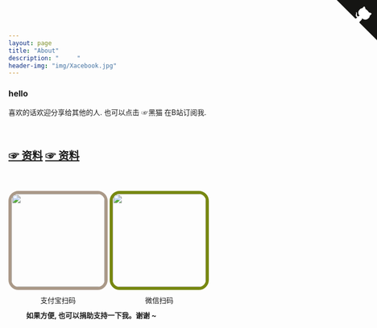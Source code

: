```yaml
---
layout: page
title: "About"
description: "     " 
header-img: "img/Xacebook.jpg"
---
```



<a href="https://space.bilibili.com/545545/#/" target="_blank" class="github-corner"><svg width="80" height="80" viewBox="0 0 250 250" style="fill:#151513; color:#fff; position: absolute; top: 0; border: 0; right: 0;"><path d="M0,0 L115,115 L130,115 L142,142 L250,250 L250,0 Z"></path><path d="M128.3,109.0 C113.8,99.7 119.0,89.6 119.0,89.6 C122.0,82.7 120.5,78.6 120.5,78.6 C119.2,72.0 123.4,76.3 123.4,76.3 C127.3,80.9 125.5,87.3 125.5,87.3 C122.9,97.6 130.6,101.9 134.4,103.2" fill="currentColor" style="transform-origin: 130px 106px;" class="octo-arm"></path><path d="M115.0,115.0 C114.9,115.1 118.7,116.5 119.8,115.4 L133.7,101.6 C136.9,99.2 139.9,98.4 142.2,98.6 C133.8,88.0 127.5,74.4 143.8,58.0 C148.5,53.4 154.0,51.2 159.7,51.0 C160.3,49.4 163.2,43.6 171.4,40.1 C171.4,40.1 176.1,42.5 178.8,56.2 C183.1,58.6 187.2,61.8 190.9,65.4 C194.5,69.0 197.7,73.2 200.1,77.6 C213.8,80.2 216.3,84.9 216.3,84.9 C212.7,93.1 206.9,96.0 205.4,96.6 C205.1,102.4 203.0,107.8 198.3,112.5 C181.9,128.9 168.3,122.5 157.7,114.1 C157.9,116.9 156.7,120.9 152.7,124.9 L141.0,136.5 C139.8,137.7 141.6,141.9 141.8,141.8 Z" fill="currentColor" class="octo-body"></path></svg></a><style>.github-corner:hover .octo-arm{animation:octocat-wave 560ms ease-in-out}@keyframes octocat-wave{0%,100%{transform:rotate(0)}20%,60%{transform:rotate(-25deg)}40%,80%{transform:rotate(10deg)}}@media (max-width:500px){.github-corner:hover .octo-arm{animation:none}.github-corner .octo-arm{animation:octocat-wave 560ms ease-in-out}}</style>


<h3 id="hello，">hello</h3>

<p>
喜欢的话欢迎分享给其他的人. 也可以点击 ☞黑猫 在B站订阅我.
</p>
<p>

<br>
</p>



[☞ 资料](https://pan.baidu.com/s/4sndqL2X) [☞ 资料](https://pan.baidu.com/s/4jJ1BtB4)
----





<div style="text-align: center; margin-top: 40px; display:inline-block;">
<img src="http://wx2.sinaimg.cn/mw690/005IPc5ngy1fnkqs7i0t9j307t07vt9w.jpg" style="border: 6px solid #aa9988; border-radius: 20px 20px; width: 185px;" />
<div style="margin-top: 10px; text-align: center;">支付宝扫码</div>
</div>

<div style="text-align: center; margin-top: 40px; display:inline-block;">
<img src="http://wx1.sinaimg.cn/mw690/005IPc5ngy1fnkqrzhmraj30bx0bxgmb.jpg" style="border: 6px solid #778811; border-radius: 20px 20px; width: 185px;" />
<div style="margin-top: 10px; text-align: center;">微信扫码</div>
</div>

<div style="text-align: center; margin-top: 10px; "></div>

<div style="margin-top: 10px;margin-left: 7%;text-align: left;">
<span style="font-weight:bold;"> 如果方便, 也可以捐助支持一下我。谢谢 ~</span></div>

		
